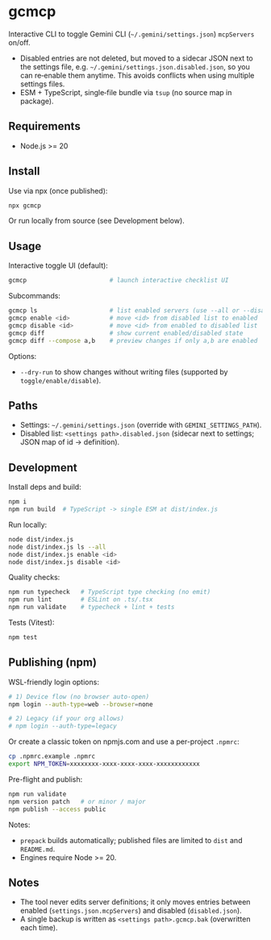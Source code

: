 # gcmcp

Interactive CLI to toggle Gemini CLI (`~/.gemini/settings.json`) `mcpServers` on/off.

- Disabled entries are not deleted, but moved to a sidecar JSON next to the settings file, e.g. `~/.gemini/settings.json.disabled.json`, so you can re‑enable them anytime. This avoids conflicts when using multiple settings files.
- ESM + TypeScript, single‑file bundle via `tsup` (no source map in package).

## Requirements

- Node.js >= 20

## Install

Use via npx (once published):

```bash
npx gcmcp
```

Or run locally from source (see Development below).

## Usage

Interactive toggle UI (default):

```bash
gcmcp                       # launch interactive checklist UI
```

Subcommands:

```bash
gcmcp ls                    # list enabled servers (use --all or --disabled)
gcmcp enable <id>           # move <id> from disabled list to enabled
gcmcp disable <id>          # move <id> from enabled to disabled list
gcmcp diff                  # show current enabled/disabled state
gcmcp diff --compose a,b    # preview changes if only a,b are enabled
```

Options:

- `--dry-run` to show changes without writing files (supported by `toggle/enable/disable`).

## Paths

- Settings: `~/.gemini/settings.json` (override with `GEMINI_SETTINGS_PATH`).
- Disabled list: `<settings path>.disabled.json` (sidecar next to settings; JSON map of id -> definition).

## Development

Install deps and build:

```bash
npm i
npm run build  # TypeScript -> single ESM at dist/index.js
```

Run locally:

```bash
node dist/index.js
node dist/index.js ls --all
node dist/index.js enable <id>
node dist/index.js disable <id>
```

Quality checks:

```bash
npm run typecheck   # TypeScript type checking (no emit)
npm run lint        # ESLint on .ts/.tsx
npm run validate    # typecheck + lint + tests
```

Tests (Vitest):

```bash
npm test
```

## Publishing (npm)

WSL-friendly login options:

```bash
# 1) Device flow (no browser auto-open)
npm login --auth-type=web --browser=none

# 2) Legacy (if your org allows)
# npm login --auth-type=legacy
```

Or create a classic token on npmjs.com and use a per-project `.npmrc`:

```bash
cp .npmrc.example .npmrc
export NPM_TOKEN=xxxxxxxx-xxxx-xxxx-xxxx-xxxxxxxxxxxx
```

Pre-flight and publish:

```bash
npm run validate
npm version patch   # or minor / major
npm publish --access public
```

Notes:
- `prepack` builds automatically; published files are limited to `dist` and `README.md`.
- Engines require Node >= 20.

## Notes

- The tool never edits server definitions; it only moves entries between enabled (`settings.json.mcpServers`) and disabled (`disabled.json`).
- A single backup is written as `<settings path>.gcmcp.bak` (overwritten each time).
